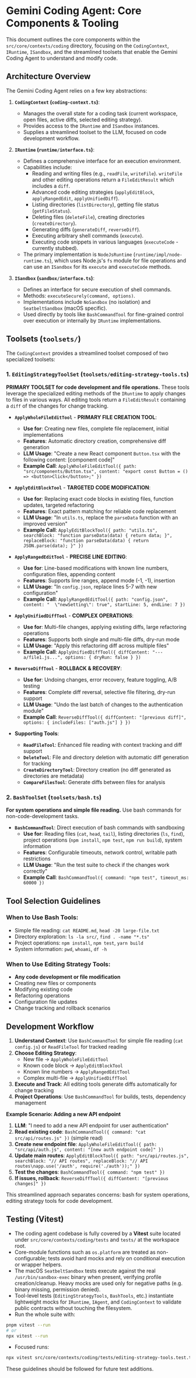# Gemini Coding Agent: Core Components & Tooling

This document outlines the core components within the `src/core/contexts/coding` directory, focusing on the `CodingContext`, `IRuntime`, `ISandbox`, and the streamlined toolsets that enable the Gemini Coding Agent to understand and modify code.

## Architecture Overview

The Gemini Coding Agent relies on a few key abstractions:

1.  **`CodingContext` (`coding-context.ts`)**:
    *   Manages the overall state for a coding task (current workspace, open files, active diffs, selected editing strategy).
    *   Provides access to the `IRuntime` and `ISandbox` instances.
    *   Supplies a streamlined toolset to the LLM, focused on code development workflow.

2.  **`IRuntime` (`runtime/interface.ts`)**:
    *   Defines a comprehensive interface for an execution environment.
    *   Capabilities include:
        *   Reading and writing files (e.g., `readFile`, `writeFile`). `writeFile` and other editing operations return a `FileEditResult` which includes a `diff`.
        *   Advanced code editing strategies (`applyEditBlock`, `applyRangedEdit`, `applyUnifiedDiff`).
        *   Listing directories (`listDirectory`), getting file status (`getFileStatus`).
        *   Deleting files (`deleteFile`), creating directories (`createDirectory`).
        *   Generating diffs (`generateDiff`, `reverseDiff`).
        *   Executing arbitrary shell commands (`execute`).
        *   Executing code snippets in various languages (`executeCode` - currently stubbed).
    *   The primary implementation is `NodeJsRuntime` (`runtime/impl/node-runtime.ts`), which uses Node.js's `fs` module for file operations and can use an `ISandbox` for its `execute` and `executeCode` methods.

3.  **`ISandbox` (`sandbox/interface.ts`)**:
    *   Defines an interface for secure execution of shell commands.
    *   Methods: `executeSecurely(command, options)`.
    *   Implementations include `NoSandbox` (no isolation) and `SeatbeltSandbox` (macOS specific).
    *   Used directly by tools like `BashCommandTool` for fine-grained control over execution or internally by `IRuntime` implementations.

## Toolsets (`toolsets/`)

The `CodingContext` provides a streamlined toolset composed of two specialized toolsets:

### 1. `EditingStrategyToolSet` (`toolsets/editing-strategy-tools.ts`)

**PRIMARY TOOLSET for code development and file operations.** These tools leverage the specialized editing methods of the `IRuntime` to apply changes to files in various ways. All editing tools return a `FileEditResult` containing a `diff` of the changes for change tracking.

*   **`ApplyWholeFileEditTool`** - **PRIMARY FILE CREATION TOOL**:
    *   **Use for**: Creating new files, complete file replacement, initial implementations
    *   **Features**: Automatic directory creation, comprehensive diff generation
    *   **LLM Usage**: "Create a new React component `Button.tsx` with the following content: [component code]"
    *   **Example Call**: `ApplyWholeFileEditTool({ path: "src/components/Button.tsx", content: "export const Button = () => <button>Click</button>;" })`

*   **`ApplyEditBlockTool`** - **TARGETED CODE MODIFICATION**:
    *   **Use for**: Replacing exact code blocks in existing files, function updates, targeted refactoring
    *   **Features**: Exact pattern matching for reliable code replacement
    *   **LLM Usage**: "In `utils.ts`, replace the `parseData` function with an improved version"
    *   **Example Call**: `ApplyEditBlockTool({ path: "utils.ts", searchBlock: "function parseData(data) { return data; }", replaceBlock: "function parseData(data) { return JSON.parse(data); }" })`

*   **`ApplyRangedEditTool`** - **PRECISE LINE EDITING**:
    *   **Use for**: Line-based modifications with known line numbers, configuration files, appending content
    *   **Features**: Supports line ranges, append mode (-1, -1), insertion
    *   **LLM Usage**: "In `config.json`, replace lines 5-7 with new configuration"
    *   **Example Call**: `ApplyRangedEditTool({ path: "config.json", content: "  \"newSetting\": true", startLine: 5, endLine: 7 })`

*   **`ApplyUnifiedDiffTool`** - **COMPLEX OPERATIONS**:
    *   **Use for**: Multi-file changes, applying existing diffs, large refactoring operations
    *   **Features**: Supports both single and multi-file diffs, dry-run mode
    *   **LLM Usage**: "Apply this refactoring diff across multiple files"
    *   **Example Call**: `ApplyUnifiedDiffTool({ diffContent: "--- a/file1.js...", options: { dryRun: false } })`

*   **`ReverseDiffTool`** - **ROLLBACK & RECOVERY**:
    *   **Use for**: Undoing changes, error recovery, feature toggling, A/B testing
    *   **Features**: Complete diff reversal, selective file filtering, dry-run support
    *   **LLM Usage**: "Undo the last batch of changes to the authentication module"
    *   **Example Call**: `ReverseDiffTool({ diffContent: "[previous diff]", options: { includeFiles: ["auth.js"] } })`

*   **Supporting Tools**:
    *   **`ReadFileTool`**: Enhanced file reading with context tracking and diff support
    *   **`DeleteTool`**: File and directory deletion with automatic diff generation for tracking
    *   **`CreateDirectoryTool`**: Directory creation (no diff generated as directories are metadata)
    *   **`CompareFilesTool`**: Generate diffs between files for analysis

### 2. `BashToolSet` (`toolsets/bash.ts`)

**For system operations and simple file reading.** Use bash commands for non-code-development tasks.

*   **`BashCommandTool`**: Direct execution of bash commands with sandboxing
    *   **Use for**: Reading files (`cat`, `head`, `tail`), listing directories (`ls`, `find`), project operations (`npm install`, `npm test`, `npm run build`), system information
    *   **Features**: Configurable timeouts, network control, writable path restrictions
    *   **LLM Usage**: "Run the test suite to check if the changes work correctly"
    *   **Example Call**: `BashCommandTool({ command: "npm test", timeout_ms: 60000 })`

## Tool Selection Guidelines

### When to Use Bash Tools:
- Simple file reading: `cat README.md`, `head -20 large-file.txt`
- Directory exploration: `ls -la src/`, `find . -name "*.ts"`
- Project operations: `npm install`, `npm test`, `yarn build`
- System information: `pwd`, `whoami`, `df -h`

### When to Use Editing Strategy Tools:
- **Any code development or file modification**
- Creating new files or components
- Modifying existing code
- Refactoring operations
- Configuration file updates
- Change tracking and rollback scenarios

## Development Workflow

1.  **Understand Context**: Use `BashCommandTool` for simple file reading (`cat config.js`) or `ReadFileTool` for tracked reading
2.  **Choose Editing Strategy**: 
    *   New file → `ApplyWholeFileEditTool`
    *   Known code block → `ApplyEditBlockTool` 
    *   Known line numbers → `ApplyRangedEditTool`
    *   Complex multi-file → `ApplyUnifiedDiffTool`
3.  **Execute and Track**: All editing tools generate diffs automatically for change tracking
4.  **Project Operations**: Use `BashCommandTool` for builds, tests, dependency management

**Example Scenario: Adding a new API endpoint**

1.  **LLM**: "I need to add a new API endpoint for user authentication"
2.  **Read existing code**: `BashCommandTool({ command: "cat src/api/routes.js" })` (simple read)
3.  **Create new endpoint file**: `ApplyWholeFileEditTool({ path: "src/api/auth.js", content: "[new auth endpoint code]" })`
4.  **Update main routes**: `ApplyEditBlockTool({ path: "src/api/routes.js", searchBlock: "// API routes", replaceBlock: "// API routes\napp.use('/auth', require('./auth'));" })`
5.  **Test the changes**: `BashCommandTool({ command: "npm test" })`
6.  **If issues, rollback**: `ReverseDiffTool({ diffContent: "[previous changes]" })`

This streamlined approach separates concerns: bash for system operations, editing strategy tools for code development.

## Testing (Vitest)

* The coding agent codebase is fully covered by a **Vitest** suite located under `src/core/contexts/coding/tests` and `tests/` at the workspace root.
* Core-module functions such as `os.platform` are treated as non-configurable; tests avoid hard mocks and rely on conditional execution or wrapper helpers.
* The macOS `SeatbeltSandbox` tests execute against the real `/usr/bin/sandbox-exec` binary when present, verifying profile creation/cleanup.  Heavy mocks are used only for negative paths (e.g. binary missing, permission denied).
* Tool-level tests (`EditingStrategyTools`, `BashTools`, etc.) instantiate lightweight mocks for `IRuntime`, `IAgent`, and `CodingContext` to validate public contracts without touching the filesystem.
* Run the whole suite with:

```bash
pnpm vitest --run
# or
npx vitest --run
```

* Focused runs:

```bash
npx vitest src/core/contexts/coding/tests/editing-strategy-tools.test.ts --run
```

These guidelines should be followed for future test additions. 